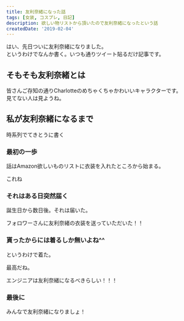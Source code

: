 ```yaml
---
title: 友利奈緒になった話
tags: [女装, コスプレ, 日記]
description: 欲しい物リストから頂いたので友利奈緒になったという話
createdDate: '2019-02-04'
---
```


はい、先日ついに友利奈緒になりました。  
というわけでなんか書く。いつも通りツイート貼るだけ記事です。

## そもそも友利奈緒とは

皆さんご存知の通りCharlotteのめちゃくちゃかわいいキャラクターです。  
見てない人は見ようね。

<link-card title="TVアニメ「Charlotte(シャーロット)」公式サイト" text="大切な何かを失うとしても、少年は運命に立ち向かう。麻枝 准は問う、眩しい青春の行方を。TVアニメ「Charlotte(シャーロット)」2020年1月よりBS日テレにて再放送！！" link-url="http://charlotte-anime.jp/" img-src="http://charlotte-anime.jp/ogp.jpg"></link-card>

## 私が友利奈緒になるまで

時系列でてきとうに書く

### 最初の一歩

話はAmazon欲しいものリストに衣装を入れたところから始まる。

<link-card title="Amazonほしいものリスト" link-url="https://www.amazon.co.jp/registry/wishlist/2EBURYZDIOCRY"></link-card>

<link-card title="[milky time] ウィッグ付き Charlotte 制服 友利奈緒 ともり なお 風 コスプレ 衣装" link-url="https://amzn.to/3fJuOjU" img-src="//ws-fe.amazon-adsystem.com/widgets/q?_encoding=UTF8&ASIN=B0716XGWPP&Format=_SL160_&ID=AsinImage&MarketPlace=JP&ServiceVersion=20070822&WS=1&tag=mnao305355-22&language=ja_JP"></link-card>

これね

### それはある日突然届く

誕生日から数日後。それは届いた。

<Tweet id="1090625541357527040"></Tweet>

フォロワーさんに友利奈緒の衣装を送っていただいた！！

### 貰ったからには着るしか無いよね^^

というわけで着た。

<Tweet id="1091766835278573568"></Tweet>

最高だね。

<Tweet id="1092065309752606720"></Tweet>

エンジニアは友利奈緒になるべきらしい！！！

### 最後に

みんなで友利奈緒になりましょ！
